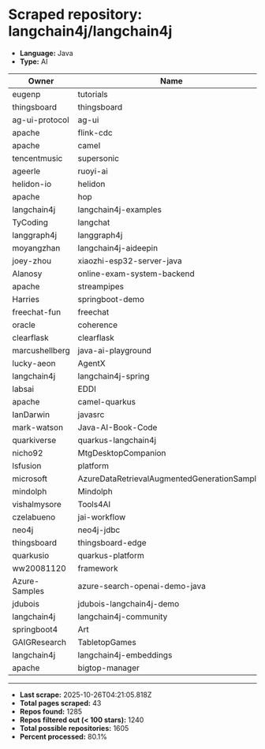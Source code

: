 # Scraped repository: langchain4j/langchain4j
* **Language:** Java
* **Type:** AI

| Owner | Name | Stars | Forks | URL |
|---|---|---|---|---|
| eugenp | tutorials | 37287 | 54058 | [link](https://github.com/eugenp/tutorials) |
| thingsboard | thingsboard | 20281 | 5879 | [link](https://github.com/thingsboard/thingsboard) |
| ag-ui-protocol | ag-ui | 9171 | 842 | [link](https://github.com/ag-ui-protocol/ag-ui) |
| apache | flink-cdc | 6248 | 2091 | [link](https://github.com/apache/flink-cdc) |
| apache | camel | 5997 | 5085 | [link](https://github.com/apache/camel) |
| tencentmusic | supersonic | 4276 | 854 | [link](https://github.com/tencentmusic/supersonic) |
| ageerle | ruoyi-ai | 4221 | 1036 | [link](https://github.com/ageerle/ruoyi-ai) |
| helidon-io | helidon | 3699 | 583 | [link](https://github.com/helidon-io/helidon) |
| apache | hop | 1255 | 408 | [link](https://github.com/apache/hop) |
| langchain4j | langchain4j-examples | 1227 | 469 | [link](https://github.com/langchain4j/langchain4j-examples) |
| TyCoding | langchat | 1142 | 231 | [link](https://github.com/TyCoding/langchat) |
| langgraph4j | langgraph4j | 988 | 142 | [link](https://github.com/langgraph4j/langgraph4j) |
| moyangzhan | langchain4j-aideepin | 984 | 241 | [link](https://github.com/moyangzhan/langchain4j-aideepin) |
| joey-zhou | xiaozhi-esp32-server-java | 936 | 340 | [link](https://github.com/joey-zhou/xiaozhi-esp32-server-java) |
| Alanosy | online-exam-system-backend | 784 | 79 | [link](https://github.com/Alanosy/online-exam-system-backend) |
| apache | streampipes | 679 | 209 | [link](https://github.com/apache/streampipes) |
| Harries | springboot-demo | 554 | 254 | [link](https://github.com/Harries/springboot-demo) |
| freechat-fun | freechat | 552 | 105 | [link](https://github.com/freechat-fun/freechat) |
| oracle | coherence | 460 | 78 | [link](https://github.com/oracle/coherence) |
| clearflask | clearflask | 388 | 35 | [link](https://github.com/clearflask/clearflask) |
| marcushellberg | java-ai-playground | 369 | 134 | [link](https://github.com/marcushellberg/java-ai-playground) |
| lucky-aeon | AgentX | 320 | 57 | [link](https://github.com/lucky-aeon/AgentX) |
| langchain4j | langchain4j-spring | 285 | 100 | [link](https://github.com/langchain4j/langchain4j-spring) |
| labsai | EDDI | 280 | 100 | [link](https://github.com/labsai/EDDI) |
| apache | camel-quarkus | 276 | 208 | [link](https://github.com/apache/camel-quarkus) |
| IanDarwin | javasrc | 264 | 159 | [link](https://github.com/IanDarwin/javasrc) |
| mark-watson | Java-AI-Book-Code | 252 | 119 | [link](https://github.com/mark-watson/Java-AI-Book-Code) |
| quarkiverse | quarkus-langchain4j | 249 | 156 | [link](https://github.com/quarkiverse/quarkus-langchain4j) |
| nicho92 | MtgDesktopCompanion | 209 | 38 | [link](https://github.com/nicho92/MtgDesktopCompanion) |
| lsfusion | platform | 185 | 34 | [link](https://github.com/lsfusion/platform) |
| microsoft | AzureDataRetrievalAugmentedGenerationSamples | 173 | 83 | [link](https://github.com/microsoft/AzureDataRetrievalAugmentedGenerationSamples) |
| mindolph | Mindolph | 171 | 18 | [link](https://github.com/mindolph/Mindolph) |
| vishalmysore | Tools4AI | 163 | 34 | [link](https://github.com/vishalmysore/Tools4AI) |
| czelabueno | jai-workflow | 154 | 18 | [link](https://github.com/czelabueno/jai-workflow) |
| neo4j | neo4j-jdbc | 148 | 59 | [link](https://github.com/neo4j/neo4j-jdbc) |
| thingsboard | thingsboard-edge | 142 | 96 | [link](https://github.com/thingsboard/thingsboard-edge) |
| quarkusio | quarkus-platform | 142 | 95 | [link](https://github.com/quarkusio/quarkus-platform) |
| ww20081120 | framework | 138 | 74 | [link](https://github.com/ww20081120/framework) |
| Azure-Samples | azure-search-openai-demo-java | 121 | 97 | [link](https://github.com/Azure-Samples/azure-search-openai-demo-java) |
| jdubois | jdubois-langchain4j-demo | 118 | 55 | [link](https://github.com/jdubois/jdubois-langchain4j-demo) |
| langchain4j | langchain4j-community | 112 | 66 | [link](https://github.com/langchain4j/langchain4j-community) |
| springboot4 | Art | 109 | 36 | [link](https://github.com/springboot4/Art) |
| GAIGResearch | TabletopGames | 106 | 95 | [link](https://github.com/GAIGResearch/TabletopGames) |
| langchain4j | langchain4j-embeddings | 105 | 52 | [link](https://github.com/langchain4j/langchain4j-embeddings) |
| apache | bigtop-manager | 102 | 43 | [link](https://github.com/apache/bigtop-manager) |

---
* **Last scrape:** 2025-10-26T04:21:05.818Z
* **Total pages scraped:** 43
* **Repos found:** 1285
* **Repos filtered out (< 100 stars):** 1240
* **Total possible repositories:** 1605
* **Percent processed:** 80.1%
